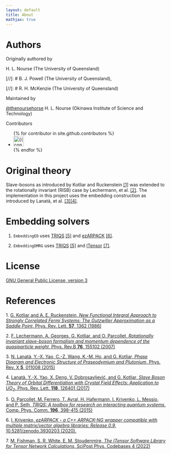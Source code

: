 ```yaml
---
layout: default
title: About
mathjax: true
---
```


# Authors

Originally authored by 

H. L. Nourse (The University of Queensland)

[//]: # B. J. Powell (The University of Queensland), 

[//]: # R. H. McKenzie (The University of Queensland)

Maintained by

[@thenoursehorse](https://github.com/thenoursehorse) H. L. Nourse (Okinawa Institute of Science and Technology)

Contributors

<ul class="list-style-none">
{% for contributor in site.github.contributors %}
  <li class="d-inline-block mr-1">
     <a href="{{ contributor.html_url }}"><img src="{{ contributor.avatar_url }}" width="32" height="32" alt="{{ contributor.login }}"/></a>
  </li>
{% endfor %}
</ul>

# Original theory

Slave-bosons as introduced by Kotliar and Ruckenstein [[1]](#ref1) was 
extended to the rotationally invariant (RISB) case by Lechermann, 
et al. [[2]](#ref2). The implementation in this project uses the 
embedding construction as introduced by 
Lanatà, et al. [[3]](#ref3)[[4]](#ref4). 

# Embedding solvers

1. `EmbeddingED` uses [TRIQS](https://triqs.github.io/) [[5]](#ref5) and 
[ezARPACK](https://krivenko.github.io/ezARPACK/) [[6]](#ref6).

1. `EmbeddingDMRG` uses [TRIQS](https://triqs.github.io/) [[5]](#ref5) and 
[ITensor](https://itensor.org/) [[7]](#ref7).

# License

[GNU General Public License, version 3](http://www.gnu.org/licenses/gpl.html)

# References

1\. <a id="ref1"> [G. Kotliar and A. E. Ruckenstein, 
*New Functional Integral Approach to Strongly Correlated Fermi Systems: 
The Gutzwiller Approximation as a Saddle Point*, 
Phys. Rev. Lett. **57**, 1362 (1986)](https://doi.org/10.1103/PhysRevLett.57.1362)

2\. <a id="ref2"> [F. Lechermann, A. Georges, G. Kotliar, and O. Parcollet, 
*Rotationally invariant slave-boson formalism and momentum dependence of the 
quasiparticle weight*, 
Phys. Rev.B **76**, 155102 (2007)](https://doi.org/10.1103/PhysRevB.76.155102)

3\. <a id="ref3"> [N. Lanatà, Y.-X. Yao, C.-Z. Wang, K.-M. Ho, and G. Kotliar, 
*Phase Diagram and Electronic Structure of Praseodymium and Plutonium*, 
Phys. Rev. X **5**, 011008 (2015)](https://doi.org/10.1103/PhysRevX.5.011008)

4\. <a id="ref4"> [Lanatà, Y.-X. Yao, X. Deng, V. Dobrosavljević, and G. Kotliar, 
*Slave Boson Theory of Orbital Differentiation with Crystal Field Effects: 
Application to UO<sub>2</sub>*, 
Phys. Rev. Lett. **118**, 126401 (2017)](https://doi.org/10.1103/PhysRevLett.118.126401)

5\. <a id="ref5"> [O. Parcollet, M. Ferrero, T. Ayral, H. Hafermann, I. Krivenko, 
L. Messio, and P. Seth, *TRIQS: A toolbox for research on interacting quantum systems*, 
Comp. Phys. Comm. **196**, 398-415 (2015)](https://doi.org/10.1016/j.cpc.2015.04.023)

6\. <a id="ref6"> [I. Krivenko, *ezARPACK - a C++ ARPACK-NG wrapper compatible with 
multiple matrix/vector algebra libraries: Release 0.9*, 
10.5281/zenodo.3930203 (2020).](https://doi.org/10.5281/zenodo.3930202)

7\. <a id="ref7"> [M. Fishman, S. R. White, E. M. Stoudenmire, *The ITensor Software Library 
for Tensor Network Calculations*, 
SciPost Phys. Codebases 4 (2022)](https://doi.org/10.21468/SciPostPhysCodeb.4)